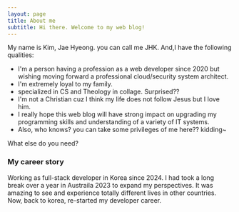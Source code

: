 ```yaml
---
layout: page
title: About me
subtitle: Hi there. Welcome to my web blog! 
---
```


My name is Kim, Jae Hyeong. you can call me JHK. And,I have the following qualities:

- I'm a person having a profession as a web developer since 2020 but wishing moving forward a professional cloud/security system architect. 
- I'm extremely loyal to my family.
- specialized in CS and Theology in collage. Surprised?? 
- I'm not a Christian cuz I think my life does not follow Jesus but I love 
him. 
- I really hope this web blog will have strong impact on upgrading my programming skills and understanding of a variety of IT systems.
- Also, who knows? you can take some privileges of me here?? kidding~

What else do you need?

### My career story
Working as full-stack developer in Korea since 2024. I had took a long break over a year in Austraila 2023 to expand my perspectives. It was amazing to see and experience totally different lives in other countries. Now, back to korea, re-started my developer career.  
